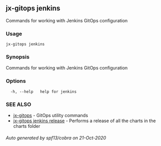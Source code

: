 ## jx-gitops jenkins

Commands for working with Jenkins GitOps configuration

### Usage

```
jx-gitops jenkins
```

### Synopsis

Commands for working with Jenkins GitOps configuration

### Options

```
  -h, --help   help for jenkins
```

### SEE ALSO

* [jx-gitops](jx-gitops.md)	 - GitOps utility commands
* [jx-gitops jenkins release](jx-gitops_jenkins_release.md)	 - Performs a release of all the charts in the charts folder

###### Auto generated by spf13/cobra on 21-Oct-2020
